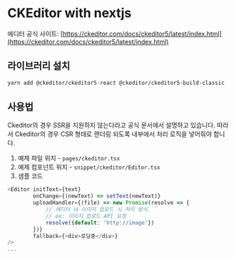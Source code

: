 # CKEditor with nextjs


에디터 공식 사이트:  [https://ckeditor.com/docs/ckeditor5/latest/index.html](https://ckeditor.com/docs/ckeditor5/latest/index.html)

## 라이브러리 설치

```bash
yarn add @ckeditor/ckeditor5-react @ckeditor/ckeditor5-build-classic
```

## 사용법

Ckeditor의 경우 SSR을 지원하지 않는다라고 공식 문서에서 설명하고 있습니다.
따라서 Ckeditor의 경우 CSR 형태로 랜더링 되도록 내부에서 처리 로직을 넣어줘야 합니다.

1. 예제 파일 위치  - `pages/ckeditor.tsx`
2. 예제 컴포넌트 위치  - `snippet/ckeditor/Editor.tsx`
3. 샘플 코드
```javascript
<Editor initText={text}
        onChange={(newText) => setText(newText)}
        uploadHandler={(file) => new Promise(resolve => {
            // 에디터 내 이미지 업로드 시 처리 방식 
            // ex: 이미지 업로드 API 요청
            resolve({default: 'http://image'}) 
        })}
        fallback={<div>로딩중</div>}
/>
...
```
